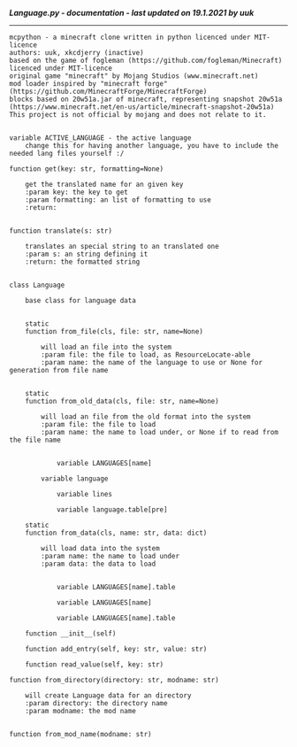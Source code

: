 ***Language.py - documentation - last updated on 19.1.2021 by uuk***
___

    mcpython - a minecraft clone written in python licenced under MIT-licence
    authors: uuk, xkcdjerry (inactive)
    based on the game of fogleman (https://github.com/fogleman/Minecraft) licenced under MIT-licence
    original game "minecraft" by Mojang Studios (www.minecraft.net)
    mod loader inspired by "minecraft forge" (https://github.com/MinecraftForge/MinecraftForge)
    blocks based on 20w51a.jar of minecraft, representing snapshot 20w51a
    (https://www.minecraft.net/en-us/article/minecraft-snapshot-20w51a)
    This project is not official by mojang and does not relate to it.


    variable ACTIVE_LANGUAGE - the active language
        change this for having another language, you have to include the needed lang files yourself :/

    function get(key: str, formatting=None)
        
        get the translated name for an given key
        :param key: the key to get
        :param formatting: an list of formatting to use
        :return:


    function translate(s: str)
        
        translates an special string to an translated one
        :param s: an string defining it
        :return: the formatted string


    class Language
        
        base class for language data


        static
        function from_file(cls, file: str, name=None)
            
            will load an file into the system
            :param file: the file to load, as ResourceLocate-able
            :param name: the name of the language to use or None for generation from file name


        static
        function from_old_data(cls, file: str, name=None)
            
            will load an file from the old format into the system
            :param file: the file to load
            :param name: the name to load under, or None if to read from the file name


                variable LANGUAGES[name]

            variable language

                variable lines

                variable language.table[pre]

        static
        function from_data(cls, name: str, data: dict)
            
            will load data into the system
            :param name: the name to load under
            :param data: the data to load


                variable LANGUAGES[name].table

                variable LANGUAGES[name]

                variable LANGUAGES[name].table

        function __init__(self)

        function add_entry(self, key: str, value: str)

        function read_value(self, key: str)

    function from_directory(directory: str, modname: str)
        
        will create Language data for an directory
        :param directory: the directory name
        :param modname: the mod name


    function from_mod_name(modname: str)